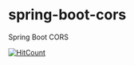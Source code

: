 # spring-boot-cors
Spring Boot CORS

[![HitCount](http://hits.dwyl.io/teamtact/https://github.com/teamtact/spring-boot-cors.svg)](http://hits.dwyl.io/teamtact/https://github.com/teamtact/spring-boot-cors)
